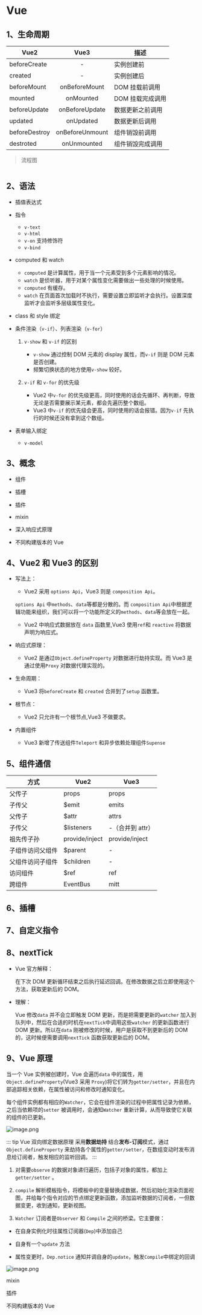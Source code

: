 # Vue

## 1、生命周期

| Vue2          |      Vue3       | 描述             |
| ------------- | :-------------: | ---------------- |
| beforeCreate  |        -        | 实例创建前       |
| created       |        -        | 实例创建后       |
| beforeMount   |  onBeforeMount  | DOM 挂载前调用   |
| mounted       |    onMounted    | DOM 挂载完成调用 |
| beforeUpdate  | onBeforeUpdate  | 数据更新之前调用 |
| updated       |    onUpdated    | 数据更新后调用   |
| beforeDestroy | onBeforeUnmount | 组件销毁前调用   |
| destroted     |   onUnmounted   | 组件销毁完成调用 |

> 流程图

![]()

## 2、语法

- 插值表达式

- 指令

  - `v-text`
  - `v-html`
  - `v-on` 支持修饰符
  - `v-bind`

- computed 和 watch

  - `computed` 是计算属性，用于当一个元素受到多个元素影响的情况。
  - `watch` 是侦听器，用于对某个属性变化需要做出一些处理的时候使用。
  - `computed` 有缓存。
  - `watch` 在页面首次加载时不执行，需要设置立即监听才会执行。设置深度监听才会监听多层级属性变化。

- class 和 style 绑定

- 条件渲染（`v-if`）、列表渲染（`v-for`）

  1. `v-show` 和 `v-if` 的区别

     - `v-show` 通过控制 DOM 元素的 display 属性，而`v-if` 则是 DOM 元素是否创建。
     - 频繁切换状态的地方使用`v-show` 较好。

  2. `v-if` 和 `v-for` 的优先级

     - Vue2 中`v-for` 的优先级更高，同时使用的话会先循环、再判断，导致无论是否需要展示某元素，都会先遍历整个数组。
     - Vue3 中`v-if` 的优先级会更高，同时使用的话会报错。因为`v-if` 先执行的时候还没有拿到这个数组。

- 表单输入绑定

  - `v-model`

## 3、概念

- 组件

- 插槽

- 插件

- mixin

- 深入响应式原理

- 不同构建版本的 Vue

## 4、Vue2 和 Vue3 的区别

- 写法上：

  - Vue2 采用 `options Api`，Vue3 则是 `composition Api`。

  `options Api` 中`methods`、`data`等都是分散的。而 `composition Api`中根据逻辑功能来组织，我们可以将一个功能所定义的`methods`、`data`等会放在一起。

  - Vue2 中响应式数据放在 `data` 函数里,Vue3 使用`ref`和 `reactive` 将数据声明为响应式。

- 响应式原理：

  - Vue2 是通过`Object.defineProperty` 对数据进行劫持实现。而 Vue3 是通过使用`Proxy` 对数据代理实现的。

- 生命周期：

  - Vue3 将`beforeCreate` 和 `created` 合并到了`setup` 函数里。

- 根节点：

  - Vue2 只允许有一个根节点,Vue3 不做要求。

- 内置组件

  - Vue3 新增了传送组件`Teleport` 和异步依赖处理组件`Supense`

## 5、组件通信

| 方式             | Vue2           | Vue3             |
| ---------------- | -------------- | ---------------- |
| 父传子           | props          | props            |
| 子传父           | $emit          | emits            |
| 父传子           | $attr          | attrs            |
| 子传父           | $listeners     | -（合并到 attr） |
| 祖先传子孙       | provide/inject | provide/inject   |
| 子组件访问父组件 | $parent        | -                |
| 父组件访问子组件 | $children      | -                |
| 访问组件         | $ref           | ref              |
| 跨组件           | EventBus       | mitt             |

## 6、插槽

## 7、自定义指令

## 8、nextTick

- Vue 官方解释：

  在下次 DOM 更新循环结束之后执行延迟回调。在修改数据之后立即使用这个方法，获取更新后的 DOM。

- 理解：

  Vue 修改`data` 并不会立即触发 DOM 更新，而是把需要更新的`watcher` 加入到队列中，然后在合适的时机在`nextTick`中调用这些`watcher` 的更新函数进行 DOM 更新。所以在`data` 刚被修改的时候，用户是获取不到更新后的 DOM 的，这时候便需要调用`nextTick` 函数获取更新后的 DOM。

## 9、Vue 原理

当一个 Vue 实例被创建时，Vue 会遍历`data` 中的属性，用`Object.defineProperty`(Vue3 采用 `Proxy`)将它们转为`getter/setter`，并且在内部追踪相关依赖，在属性被访问和修改时通知变化。

每个组件实例都有相应的`Watcher`，它会在组件渲染的过程中把属性记录为依赖，之后当依赖项的`setter` 被调用时，会通知`Watcher` 重新计算，从而导致使它关联的组件的已更新。

![image.png](https://p6-juejin.byteimg.com/tos-cn-i-k3u1fbpfcp/10631e82411948759e96d3c408409a89~tplv-k3u1fbpfcp-watermark.image?)

::: tip Vue 双向绑定数据原理
采用**数据劫持** 结合**发布-订阅**模式，通过`Object.defineProperty` 来劫持各个属性的`getter/setter`，在数组变动时发布消息给订阅者，触发相应的监听回调。
:::

1. 对需要`observe` 的数据对象递归遍历，包括子对象的属性，都加上`getter/setter` 。

2. `compile` 解析模板指令，将模板中的变量替换成数据，然后初始化渲染页面视图，并给每个指令对应的节点绑定更新函数，添加监听数据的订阅者，一但数据变更，收到通知，更新视图。

3. `Watcher` 订阅者是`Observer` 和 `Compile` 之间的桥梁。它主要做：

- 在自身实例化时往属性订阅器(`Dep`)中添加自己

- 自身有一个`update` 方法

- 属性变更时，`Dep.notice` 通知并调自身的`update`，触发`Compile`中绑定的回调

![image.png](https://p6-juejin.byteimg.com/tos-cn-i-k3u1fbpfcp/32c3c03d10b2469aab200a188d5d3153~tplv-k3u1fbpfcp-watermark.image?)

mixin

插件

不同构建版本的 Vue

